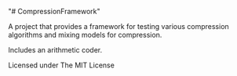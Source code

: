 "# CompressionFramework" 

A project that provides a framework for testing various compression algorithms and mixing models for compression.

Includes an arithmetic coder.

Licensed under The MIT License